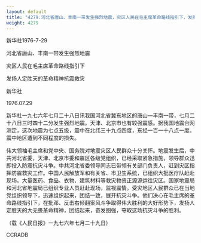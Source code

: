 ```yaml
---
layout: default
title: "4279.河北省唐山、丰南一带发生强烈地震，灾区人民在毛主席革命路线指引下，发扬人定胜天的革命精神抗震救灾"
weight: 4279
---
```


新华社1976-7-29

河北省唐山、丰南一带发生强烈地震

灾区人民在毛主席革命路线指引下

发扬人定胜天的革命精神抗震救灾

新华社

1976.07.29

新华社一九七六年七月二十八日讯我国河北省冀东地区的唐山—丰南一带，七月二十八日三时四十二分发生强烈地震。天津、北京市也有较强震感。据我国地震台网测定，这次地震为七点五级，震中在北纬三十九点四度，东经一百一十八点一度。震中地区遭到不同程度的损失。

伟大领袖毛主席和党中央、国务院对地震灾区人民群众十分关怀。地震发生后，中共河北省委，天津、北京市委和震区各级党组织，已经采取紧急措施，领导群众迅即投入防震抗灾斗争。中共河北省委领导同志已带领有关部门负责人，赶到灾区指挥防震救灾工作。中国人民解放军和有关省、市卫生系统，已组织大批医疗队赶赴现场。大量医药、食品、衣物、建筑材料等救灾物资正源源运往灾区。国家地震局和河北省地震局已组织专业人员赶赴现场，监视震情。受灾地区人民群众已在当地党组织领导下，迅速组织起来，团结一致，展开抗灾斗争。他们决心在毛主席的革命路线指引下，在批邓、反击右倾翻案风斗争取得伟大胜利的大好形势下，发扬人定胜天的大无畏革命精神，团结起来，奋发图强，夺取这场抗灾斗争的胜利。

（载《人民日报》一九七六年七月二十九日）

CCRADB

